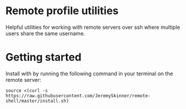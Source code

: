 # Remote profile utilities

Helpful utilities for working with remote servers over ssh where multiple users share the same username. 

# Getting started

Install with by running the following command in your terminal on the remote server:

```
source <(curl -s https://raw.githubusercontent.com/JeremySkinner/remote-shell/master/install.sh)
```